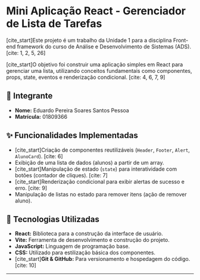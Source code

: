 # Mini Aplicação React - Gerenciador de Lista de Tarefas

[cite_start]Este projeto é um trabalho da Unidade 1 para a disciplina Front-end framework do curso de Análise e Desenvolvimento de Sistemas (ADS). [cite: 1, 2, 5, 26]

[cite_start]O objetivo foi construir uma aplicação simples em React para gerenciar uma lista, utilizando conceitos fundamentais como componentes, props, state, eventos e renderização condicional. [cite: 4, 6, 7, 9]

## 👤 Integrante

* **Nome:** Eduardo Pereira Soares Santos Pessoa
* **Matrícula:** 01809366

## ✨ Funcionalidades Implementadas

* [cite_start]Criação de componentes reutilizáveis (`Header`, `Footer`, `Alert`, `AlunoCard`). [cite: 6]
* Exibição de uma lista de dados (alunos) a partir de um array.
* [cite_start]Manipulação de estado (`state`) para interatividade com botões (contador de cliques). [cite: 7]
* [cite_start]Renderização condicional para exibir alertas de sucesso e erro. [cite: 9]
* Manipulação de listas no estado para remover itens (ação de remover aluno).

## 🚀 Tecnologias Utilizadas

* **React:** Biblioteca para a construção da interface de usuário.
* **Vite:** Ferramenta de desenvolvimento e construção do projeto.
* **JavaScript:** Linguagem de programação base.
* **CSS:** Utilizado para estilização básica dos componentes.
* [cite_start]**Git & GitHub:** Para versionamento e hospedagem do código. [cite: 10]

---
